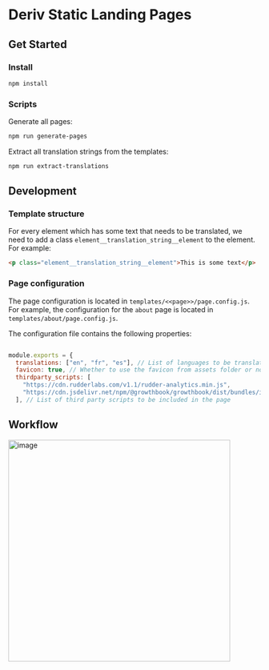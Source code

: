# Deriv Static Landing Pages

## Get Started

### Install

```bash
npm install
```

### Scripts

Generate all pages:

```bash
npm run generate-pages
```

Extract all translation strings from the templates:

```bash
npm run extract-translations
```

## Development

### Template structure

For every element which has some text that needs to be translated, we need to add a class `element__translation_string__element` to the element. For example:

```html
<p class="element__translation_string__element">This is some text</p>
```

### Page configuration

The page configuration is located in `templates/<<page>>/page.config.js`. For example, the configuration for the `about` page is located in `templates/about/page.config.js`.

The configuration file contains the following properties:

```js

module.exports = {
  translations: ["en", "fr", "es"], // List of languages to be translated
  favicon: true, // Whether to use the favicon from assets folder or not
  thirdparty_scripts: [
    "https://cdn.rudderlabs.com/v1.1/rudder-analytics.min.js",
    "https://cdn.jsdelivr.net/npm/@growthbook/growthbook/dist/bundles/index.js",
  ], // List of third party scripts to be included in the page

```

## Workflow

<img width="443" alt="image" src="https://github.com/amir-deriv/deriv-static-landing-pages/assets/129206554/65f90c8c-24ba-40d4-b72b-4ac0f981fdb1">
